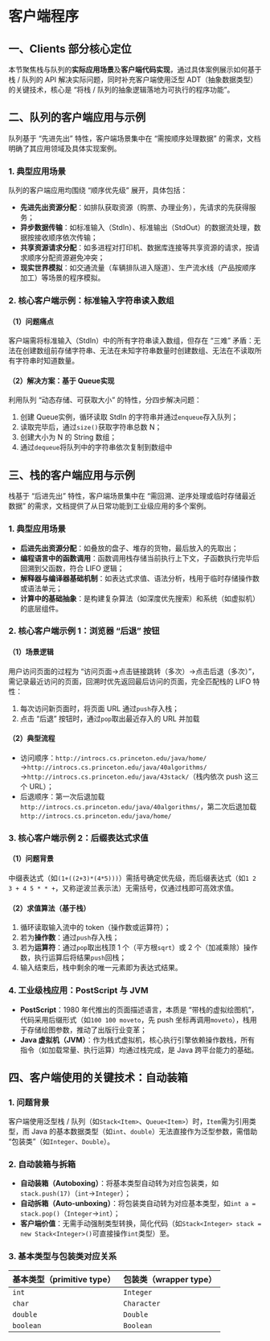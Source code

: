 # 客户端程序

## 一、Clients 部分核心定位

本节聚焦栈与队列的**实际应用场景**及**客户端代码实现**，通过具体案例展示如何基于栈 / 队列的 API 解决实际问题，同时补充客户端使用泛型 ADT（抽象数据类型）的关键技术，核心是 “将栈 / 队列的抽象逻辑落地为可执行的程序功能”。



## 二、队列的客户端应用与示例

队列基于 “先进先出” 特性，客户端场景集中在 “需按顺序处理数据” 的需求，文档明确了其应用领域及具体实现案例。

### 1. 典型应用场景

队列的客户端应用均围绕 “顺序优先级” 展开，具体包括：

- **先进先出资源分配**：如排队获取资源（购票、办理业务），先请求的先获得服务；
- **异步数据传输**：如标准输入（StdIn）、标准输出（StdOut）的数据流处理，数据按接收顺序依次传输；
- **共享资源请求分配**：如多进程对打印机、数据库连接等共享资源的请求，按请求顺序分配资源避免冲突；
- **现实世界模拟**：如交通流量（车辆排队进入隧道）、生产流水线（产品按顺序加工）等场景的程序模拟。



### 2. 核心客户端示例：标准输入字符串读入数组

#### （1）问题痛点

客户端需将标准输入（StdIn）中的所有字符串读入数组，但存在 “三难” 矛盾：无法在创建数组前存储字符串、无法在未知字符串数量时创建数组、无法在不读取所有字符串时知道数量。

#### （2）解决方案：基于 Queue<String>实现

利用队列 “动态存储、可获取大小” 的特性，分四步解决问题：

1. 创建 Queue<String>实例，循环读取 StdIn 的字符串并通过`enqueue`存入队列；
2. 读取完毕后，通过`size()`获取字符串总数 N；
3. 创建大小为 N 的 String 数组；
4. 通过`dequeue`将队列中的字符串依次复制到数组中



## 三、栈的客户端应用与示例

栈基于 “后进先出” 特性，客户端场景集中在 “需回溯、逆序处理或临时存储最近数据” 的需求，文档提供了从日常功能到工业级应用的多个案例。

### 1. 典型应用场景

- **后进先出资源分配**：如叠放的盘子、堆存的货物，最后放入的先取出；
- **编程语言中的函数调用**：函数调用栈存储当前执行上下文，子函数执行完毕后回溯到父函数，符合 LIFO 逻辑；
- **解释器与编译器基础机制**：如表达式求值、语法分析，栈用于临时存储操作数或语法单元；
- **计算中的基础抽象**：是构建复杂算法（如深度优先搜索）和系统（如虚拟机）的底层组件。



### 2. 核心客户端示例 1：浏览器 “后退” 按钮

#### （1）场景逻辑

用户访问页面的过程为 “访问页面→点击链接跳转（多次）→点击后退（多次）”，需记录最近访问的页面，回溯时优先返回最后访问的页面，完全匹配栈的 LIFO 特性：

1. 每次访问新页面时，将页面 URL 通过`push`存入栈；
2. 点击 “后退” 按钮时，通过`pop`取出最近存入的 URL 并加载

#### （2）典型流程

- 访问顺序：`http://introcs.cs.princeton.edu/java/home/`→`http://introcs.cs.princeton.edu/java/40algorithms/`→`http://introcs.cs.princeton.edu/java/43stack/`（栈内依次 push 这三个 URL）；
- 后退顺序：第一次后退加载`http://introcs.cs.princeton.edu/java/40algorithms/`，第二次后退加载`http://introcs.cs.princeton.edu/java/home/`



### 3. 核心客户端示例 2：后缀表达式求值

#### （1）问题背景

中缀表达式（如`(1+((2+3)*(4*5)))`）需括号确定优先级，而后缀表达式（如`1 2 3 + 4 5 * * +`，又称逆波兰表示法）无需括号，仅通过栈即可高效求值。

#### （2）求值算法（基于栈）

1. 循环读取输入流中的 token（操作数或运算符）；
2. 若为**操作数**：通过`push`存入栈；
3. 若为**运算符**：通过`pop`取出栈顶 1 个（平方根`sqrt`）或 2 个（加减乘除）操作数，执行运算后将结果`push`回栈；
4. 输入结束后，栈中剩余的唯一元素即为表达式结果。



### 4. 工业级栈应用：PostScript 与 JVM

- **PostScript**：1980 年代推出的页面描述语言，本质是 “带栈的虚拟绘图机”，代码采用后缀形式（如`100 100 moveto`，先 push 坐标再调用`moveto`），栈用于存储绘图参数，推动了出版行业变革；
- **Java 虚拟机（JVM）**：作为栈式虚拟机，核心执行引擎依赖操作数栈，所有指令（如加载常量、执行运算）均通过栈完成，是 Java 跨平台能力的基础。



## 四、客户端使用的关键技术：自动装箱

### 1. 问题背景

客户端使用泛型栈 / 队列（如`Stack<Item>`、`Queue<Item>`）时，`Item`需为引用类型，而 Java 的基本数据类型（如`int`、`double`）无法直接作为泛型参数，需借助 “包装类”（如`Integer`、`Double`）。



### 2. 自动装箱与拆箱

- **自动装箱（Autoboxing）**：将基本类型自动转为对应包装类，如`stack.push(17)`（`int`→`Integer`）；
- **自动拆箱（Auto-unboxing）**：将包装类自动转为对应基本类型，如`int a = stack.pop()`（`Integer`→`int`）；
- **客户端价值**：无需手动强制类型转换，简化代码（如`Stack<Integer> stack = new Stack<Integer>()`可直接操作`int`类型）至。



### 3. 基本类型与包装类对应关系

| 基本类型（primitive type） | 包装类（wrapper type） |
| -------------------------- | ---------------------- |
| `int`                      | `Integer`              |
| `char`                     | `Character`            |
| `double`                   | `Double`               |
| `boolean`                  | `Boolean`              |